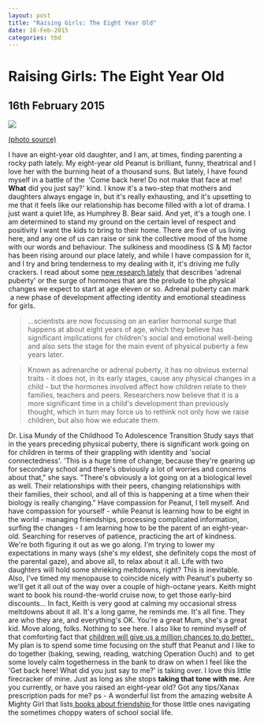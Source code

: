```yaml
---
layout: post
title: "Raising Girls: The Eight Year Old"
date: 16-Feb-2015
categories: tbd
---
```


# Raising Girls: The Eight Year Old

## 16th February 2015

<img class="photo-horiz" src="http://th07.deviantart.net/fs39/PRE/f/2008/349/1/9/Vintage_cute_little_girl_by_MementoMori_stock.jpg" />

<a href="http://mementomori-stock.deviantart.com/art/Vintage-cute-little-girl-106301503">(photo source)</a>

I have an eight-year old daughter,   and I am,   at times, finding parenting a rocky path lately. My eight-year old Peanut is brilliant, funny, theatrical and I love her with the burning heat of a thousand suns. But lately, I have found myself in a battle of the  'Come back here! Do not make that face at me! **What** did you just say?' kind. I know it's a two-step that mothers and daughters always engage in, but it's really exhausting, and it's upsetting to me that it feels like our relationship has become filled with a lot of drama. I just want a quiet life, as Humphrey B. Bear said. And yet, it's a tough one. I am determined to stand my ground on the certain level of respect and positivity I want the kids to bring to their home. There are five of us living here, and any one of us can raise or sink the collective mood of the home with our words and behaviour. The sulkiness and moodiness (S &amp; M) factor has been rising around our place lately, and while I have compassion for it, and I try and bring tenderness to my dealing with it, it's driving me fully crackers. I read about some <a href="http://www.smh.com.au/national/researchers-find-early-signs-of-puberty-common-from-age-seven-20150124-12vxgt.html">new research lately</a> that describes 'adrenal puberty' or the surge of hormones that are the prelude to the physical changes we expect to start at age eleven or so. Adrenal puberty can mark  a new phase of development affecting identity and emotional steadiness for girls.

<blockquote>...scientists are now focussing on an earlier hormonal surge that happens at about eight years of age, which they believe has significant implications for children's social and emotional well-being and also sets the stage for the main event of physical puberty a few years later.</blockquote>



<blockquote>Known as adrenarche or adrenal puberty, it has no obvious external traits - it does not, in its early stages, cause any physical changes in a child - but the hormones involved affect how children relate to their families, teachers and peers. Researchers now believe that it is a more significant time in a child's development than previously thought, which in turn may force us to rethink not only how we raise children, but also how we educate them.</blockquote>

Dr. Lisa Mundy of the Childhood To Adolescence Transition Study says that in the years preceding physical puberty, there is significant work going on for children in terms of their grappling with identity and 'social connectedness'. 'This is a huge time of change, because they're gearing up for secondary school and there's obviously a lot of worries and concerns about that," she says. "There's obviously a lot going on at a biological level as well. Their relationships with their peers, changing relationships with their families, their school, and all of this is happening at a time when their biology is really changing." Have compassion for Peanut, I tell myself. And have compassion for yourself - while Peanut is learning how to be eight in the world - managing friendships, processing complicated information, surfing the changes - I am learning how to be the parent of an eight-year-old. Searching for reserves of patience, practicing the art of kindness. We're both figuring it out as we go along. I'm trying to lower my expectations in many ways (she's my eldest, she definitely cops the most of the parental gaze), and above all, to relax about it all. Life with two daughters will hold some shrieking meltdowns, right? This is inevitable. Also, I've timed my menopause to coincide nicely with Peanut's puberty so we'll get it all out of the way over a couple of high-octane years. Keith might want to book his round-the-world cruise now, to get those early-bird discounts... In fact, Keith is very good at calming my occasional stress meltdowns about it all. It's a long game, he reminds me. It's all fine. They are who they are, and everything's OK. You're a great Mum, she's a great kid. Move along, folks. Nothing to see here. I also like to remind myself of that comforting fact that <a href="http://mogantosh.com/dont-worry-stressed-enraged-and-weeping-parents-your-kids-will-give-you-a-million-chances-to-do-better/">children will give us a million chances to do better. </a> My plan is to spend some time focusing on the stuff that Peanut and I like to do together (baking, sewing, reading, watching Operation Ouch) and  to get some lovely calm togetherness in the bank to draw on when I feel like the 'Get back here! What did you just say to me?' is taking over. I love this little firecracker of mine. Just as long as she stops **taking that tone with me.** Are you currently, or have you raised an eight-year old? Got any tips/Xanax prescription pads for me? ps - A wonderful list from the amazing website A Mighty Girl that lists<a href="http://www.amightygirl.com/blog?p=4661"> books about friendship </a>for those little ones navigating the sometimes choppy waters of school social life.
